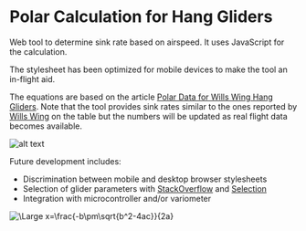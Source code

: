# Polar Calculation for Hang Gliders
Web tool to determine sink rate based on airspeed. It uses JavaScript for the calculation. 

The stylesheet has been optimized for mobile devices to make the tool an in-flight aid. 

The equations are based on the article [Polar Data for Wills Wing Hang Gliders](https://www.willswing.com/polar-data-for-wills-wing-hang-gliders/). Note that the tool provides sink rates similar to the ones reported by [Wills Wing](https://www.willswing.com) on the table but the numbers will be updated as real flight data becomes available. 

![alt text](https://www.willswing.com/wp-content/uploads/2013/07/polarchart_1.gif "Polar Image")

Future development includes: 
* Discrimination between mobile and desktop browser stylesheets
* Selection of glider parameters with [StackOverflow](https://stackoverflow.com/questions/11943436/javascript-if-statement-based-on-dropdown-menu-value) and [Selection](https://www.w3schools.com/tags/tryit.asp?filename=tryhtml_select)
* Integration with microcontroller and/or variometer

<img src="https://latex.codecogs.com/svg.latex?\Large&space;x=\frac{-b\pm\sqrt{b^2-4ac}}{2a}" title="\Large x=\frac{-b\pm\sqrt{b^2-4ac}}{2a}" />
